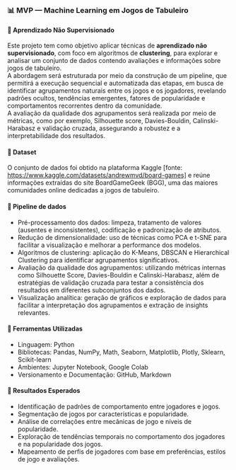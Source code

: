 ### 📊 MVP — Machine Learning em Jogos de Tabuleiro  

#### 🎲 Aprendizado Não Supervisionado
Este projeto tem como objetivo aplicar técnicas de **aprendizado não supervisionado**, com foco em algoritmos de **clustering**, para explorar e analisar um conjunto de dados contendo avaliações e informações sobre jogos de tabuleiro.  
A abordagem será estruturada por meio da construção de um pipeline, que permitirá a execução sequencial e automatizada das etapas, em busca de identificar agrupamentos naturais entre os jogos e os jogadores, revelando padrões ocultos, tendências emergentes, fatores de popularidade e comportamentos recorrentes dentro da comunidade.  
A avaliação da qualidade dos agrupamentos será realizada por meio de métricas, como por exemplo, Silhouette score, Davies-Bouldin, Calinski-Harabasz e validação cruzada, assegurando a robustez e a interpretabilidade dos resultados.  

#### 🧩 Dataset
O conjunto de dados foi obtido na plataforma Kaggle [fonte: https://www.kaggle.com/datasets/andrewmvd/board-games] e reúne informações extraídas do site BoardGameGeek (BGG), uma das maiores comunidades online dedicadas a jogos de tabuleiro.

#### 📌 Pipeline de dados
- Pré-processamento dos dados: limpeza, tratamento de valores (ausentes e inconsistentes), codificação e padronização de atributos.
- Redução de dimensionalidade: uso de técnicas como PCA e t-SNE para facilitar a visualização e melhorar a performance dos modelos.    
- Algoritmos de clustering: aplicação do K-Means, DBSCAN e Hierarchical Clustering para identificar agrupamentos significativos.  
- Avaliação da qualidade dos agrupamentos: utilizando métricas internas como Silhouette Score, Davies-Bouldin e Calinski-Harabasz, além de estratégias de validação cruzada para testar a consistência dos resultados em diferentes subconjuntos dos dados.  
- Visualização analítica: geração de gráficos e exploração de dados para facilitar a interpretação dos agrupamentos e extração de insights relevantes.

#### 💼 Ferramentas Utilizadas  
- Linguagem: Python  
- Bibliotecas: Pandas, NumPy, Math, Seaborn, Matplotlib, Plotly, Sklearn, Scikit-learn  
- Ambientes: Jupyter Notebook, Google Colab  
- Versionamento e Documentação: GitHub, Markdown  

#### 🚀 Resultados Esperados  
- Identificação de padrões de comportamento entre jogadores e jogos.  
- Segmentação de jogos por características e popularidade.  
- Análise de correlações entre mecânicas de jogo e níveis de popularidade.
- Exploração de tendências temporais no comportamento dos jogadores e na popularidade dos jogos.
- Mapeamento de perfis de jogadores com base em preferências, estilos de jogo e avaliações.  
